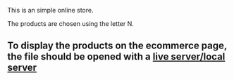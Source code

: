 This is an simple online store.

The products are chosen using the letter N.

## To display the products on the ecommerce page, the file should be opened with a <u> live server/local server </u>